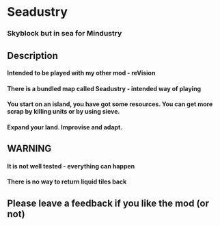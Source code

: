 # Seadustry
### Skyblock but in sea for Mindustry

## Description
#### Intended to be played with my other mod - reVision
#### There is a bundled map called Seadustry - intended way of playing
#### You start on an island, you have got some resources. You can get more scrap by killing units or by using sieve. 
#### Expand your land. Improvise and adapt.

## WARNING
#### It is not well tested - everything can happen
#### There is no way to return liquid tiles back

## Please leave a feedback if you like the mod (or not)
